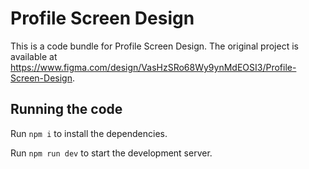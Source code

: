 
  # Profile Screen Design

  This is a code bundle for Profile Screen Design. The original project is available at https://www.figma.com/design/VasHzSRo68Wy9ynMdEOSI3/Profile-Screen-Design.

  ## Running the code

  Run `npm i` to install the dependencies.

  Run `npm run dev` to start the development server.
  